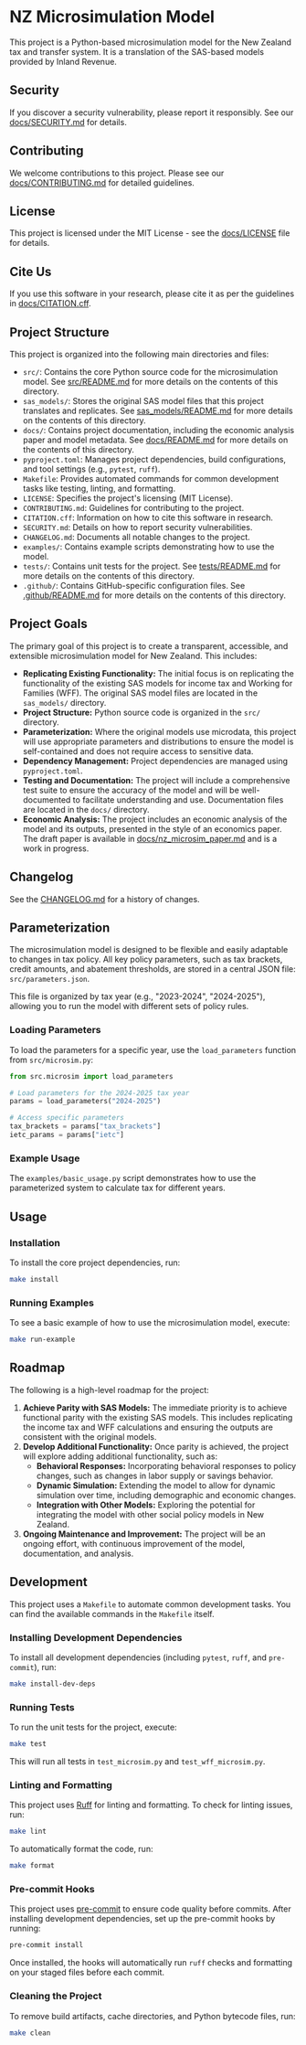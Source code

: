 # NZ Microsimulation Model

This project is a Python-based microsimulation model for the New Zealand tax and transfer system. It is a translation of the SAS-based models provided by Inland Revenue.

## Security

If you discover a security vulnerability, please report it responsibly. See our [docs/SECURITY.md](docs/SECURITY.md) for details.

## Contributing

We welcome contributions to this project. Please see our [docs/CONTRIBUTING.md](docs/CONTRIBUTING.md) for detailed guidelines.

## License

This project is licensed under the MIT License - see the [docs/LICENSE](docs/LICENSE) file for details.

## Cite Us

If you use this software in your research, please cite it as per the guidelines in [docs/CITATION.cff](docs/CITATION.cff).

## Project Structure

This project is organized into the following main directories and files:

*   `src/`: Contains the core Python source code for the microsimulation model. See [src/README.md](src/README.md) for more details on the contents of this directory.
*   `sas_models/`: Stores the original SAS model files that this project translates and replicates. See [sas_models/README.md](sas_models/README.md) for more details on the contents of this directory.
*   `docs/`: Contains project documentation, including the economic analysis paper and model metadata. See [docs/README.md](docs/README.md) for more details on the contents of this directory.
*   `pyproject.toml`: Manages project dependencies, build configurations, and tool settings (e.g., `pytest`, `ruff`).
*   `Makefile`: Provides automated commands for common development tasks like testing, linting, and formatting.
*   `LICENSE`: Specifies the project's licensing (MIT License).
*   `CONTRIBUTING.md`: Guidelines for contributing to the project.
*   `CITATION.cff`: Information on how to cite this software in research.
*   `SECURITY.md`: Details on how to report security vulnerabilities.
*   `CHANGELOG.md`: Documents all notable changes to the project.
*   `examples/`: Contains example scripts demonstrating how to use the model.
*   `tests/`: Contains unit tests for the project. See [tests/README.md](tests/README.md) for more details on the contents of this directory.
*   `.github/`: Contains GitHub-specific configuration files. See [.github/README.md](.github/README.md) for more details on the contents of this directory.

## Project Goals

The primary goal of this project is to create a transparent, accessible, and extensible microsimulation model for New Zealand. This includes:

*   **Replicating Existing Functionality:** The initial focus is on replicating the functionality of the existing SAS models for income tax and Working for Families (WFF). The original SAS model files are located in the `sas_models/` directory.
*   **Project Structure:** Python source code is organized in the `src/` directory.
*   **Parameterization:** Where the original models use microdata, this project will use appropriate parameters and distributions to ensure the model is self-contained and does not require access to sensitive data.
*   **Dependency Management:** Project dependencies are managed using `pyproject.toml`.
*   **Testing and Documentation:** The project will include a comprehensive test suite to ensure the accuracy of the model and will be well-documented to facilitate understanding and use. Documentation files are located in the `docs/` directory.
*   **Economic Analysis:** The project includes an economic analysis of the model and its outputs, presented in the style of an economics paper. The draft paper is available in [docs/nz_microsim_paper.md](docs/nz_microsim_paper.md) and is a work in progress.

## Changelog

See the [CHANGELOG.md](CHANGELOG.md) for a history of changes.

## Parameterization

The microsimulation model is designed to be flexible and easily adaptable to changes in tax policy. All key policy parameters, such as tax brackets, credit amounts, and abatement thresholds, are stored in a central JSON file: `src/parameters.json`.

This file is organized by tax year (e.g., "2023-2024", "2024-2025"), allowing you to run the model with different sets of policy rules.

### Loading Parameters

To load the parameters for a specific year, use the `load_parameters` function from `src/microsim.py`:

```python
from src.microsim import load_parameters

# Load parameters for the 2024-2025 tax year
params = load_parameters("2024-2025")

# Access specific parameters
tax_brackets = params["tax_brackets"]
ietc_params = params["ietc"]
```

### Example Usage

The `examples/basic_usage.py` script demonstrates how to use the parameterized system to calculate tax for different years.

## Usage

### Installation

To install the core project dependencies, run:

```bash
make install
```

### Running Examples

To see a basic example of how to use the microsimulation model, execute:

```bash
make run-example
```

## Roadmap

The following is a high-level roadmap for the project:

1.  **Achieve Parity with SAS Models:** The immediate priority is to achieve functional parity with the existing SAS models. This includes replicating the income tax and WFF calculations and ensuring the outputs are consistent with the original models.
2.  **Develop Additional Functionality:** Once parity is achieved, the project will explore adding additional functionality, such as:
    *   **Behavioral Responses:** Incorporating behavioral responses to policy changes, such as changes in labor supply or savings behavior.
    *   **Dynamic Simulation:** Extending the model to allow for dynamic simulation over time, including demographic and economic changes.
    *   **Integration with Other Models:** Exploring the potential for integrating the model with other social policy models in New Zealand.
3.  **Ongoing Maintenance and Improvement:** The project will be an ongoing effort, with continuous improvement of the model, documentation, and analysis.

## Development

This project uses a `Makefile` to automate common development tasks. You can find the available commands in the `Makefile` itself.

### Installing Development Dependencies

To install all development dependencies (including `pytest`, `ruff`, and `pre-commit`), run:

```bash
make install-dev-deps
```

### Running Tests

To run the unit tests for the project, execute:

```bash
make test
```

This will run all tests in `test_microsim.py` and `test_wff_microsim.py`.

### Linting and Formatting

This project uses [Ruff](https://beta.ruff.rs/docs/) for linting and formatting. To check for linting issues, run:

```bash
make lint
```

To automatically format the code, run:

```bash
make format
```

### Pre-commit Hooks

This project uses [pre-commit](https://pre-commit.com/) to ensure code quality before commits. After installing development dependencies, set up the pre-commit hooks by running:

```bash
pre-commit install
```

Once installed, the hooks will automatically run `ruff` checks and formatting on your staged files before each commit.

### Cleaning the Project

To remove build artifacts, cache directories, and Python bytecode files, run:

```bash
make clean
```
